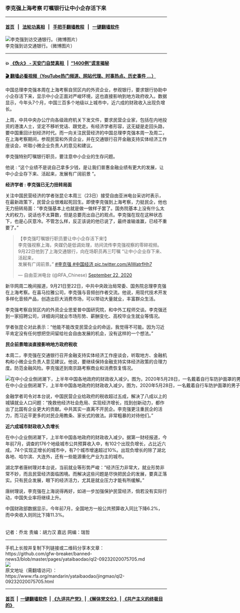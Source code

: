 ### 李克强上海考察   叮嘱银行让中小企存活下来
------------------------

#### [首页](https://github.com/gfw-breaker/banned-news3/blob/master/README.md) &nbsp;&nbsp;|&nbsp;&nbsp; [法轮功真相](https://github.com/begood0513/basic/blob/master/README.md)  &nbsp;&nbsp;|&nbsp;&nbsp; [手把手翻墙教程](https://github.com/gfw-breaker/guides/wiki)  &nbsp;&nbsp;|&nbsp;&nbsp; [一键翻墙软件](https://github.com/gfw-breaker/nogfw/blob/master/README.md)  



<div id="headerimg">
 <img alt="李克强到访交通银行。（微博图片）" src="https://www.rfa.org/mandarin/yataibaodao/jingmao/ql2-09232020075705.html/d8a40e6589e6e84d16fbfe11b8550934.jpg/@@images/f0943475-2157-44fe-a990-f5717cc49768.jpeg" title="李克强到访交通银行。（微博图片）"/>
 <div id="headerimgcontents">
  <div id="headerimgcaption">
   <span>
    李克强到访交通银行。（微博图片）
   </span>
   <!-- zoomattribute -->
  </div>
  <!-- headerimgcaption -->
 </div>
 <!-- headerimagecontents -->
</div>

<hr/>


#### 💥 [《伪火》 - 天安门自焚真相 ](http://158.247.195.190:10000/videos/blog/weihuo.html)&nbsp; |&nbsp; [“1400例”谎言揭秘  ](http://158.247.195.190:10000/videos/blog/jiexi1400.html)

#### [ 🎬  翻墙必看视频（YouTube热门频道、网站代理、时事热点、历史事件 ...）](https://github.com/gfw-breaker/links/blob/master/banned.md)

<div id="storytext">
 <div>
  <div class="slot_header">
  </div>
 </div>
 <p>
 </p>
 <p>
  中国总理李克强本周在上海考察自贸区内的外资企业，参观银行，要求银行协助中小企存活下来，显示中小企正面对严峻环境，这也直接影响到地方政府收入。数据显示，今年头7个月，中国三百多个地级以上城市中，近六成的财政收入出现负增长。
 </p>
 <p>
  上周，中共中央办公庁向各级政府机关下发文件，要求民营企业家，包括在内地投资的港澳人士，坚定不移听党话、跟党走。有经济学者形容，这无疑是走回头路，要中国重回计划经济时代。而一向关注民营经济的中国总理李克强本周一及周二，在上海考察期间，参观民营和外资企业，并在交通银行召开金融支持实体经济工作座谈会，听取小微企业负责人的意见和建议。
 </p>
 <p>
  李克强特别叮嘱银行职员，要注意中小企业的生存问题。
 </p>
 <p>
  他说 : “这个业绩不是说自己拿多少钱，是让我们普惠金融业绩有更大的发展，让中小企业存下来、活起来，发展有广阔前景 ”。
 </p>
 <p>
 </p>
 <p>
 </p>
 <p>
  <b>
   经济学者 : 李克强已无力扭转局面
  </b>
 </p>
 <p>
  关注中国民营经济的学者张昆仑本周三（23日）接受自由亚洲电台采访时表示，在最新政策下，民营企业很难起死回生。即使李克强到上海考察，力挺民企，他也无力扭转局面：“李克强基本上也就是做一做样子罢了。国务院基本上没有什么太大的权力，说话也不太算数，但是总要亮出自己的观点。李克强在现在这种状态下，也是心灰意冷。不管怎么样，反正该说的他已说了，最终谁输谁赢，已经不重要了。”
 </p>
 <p>
 </p>
 <blockquote class="twitter-tweet">
  <p dir="ltr">
   【李克强叮嘱银行职员要让中小企存活下来!】
   <br/>
   李克强视察上海，央媒仍是低调处理，坊间流传李克强视察的零碎视频。
   <br/>
   9月22日他到了上海交通银行，向在场职员再三叮嘱 “让中小企业存下来、活起来，
   <br/>
   发展有广阔前景。”
   <a href="https://twitter.com/hashtag/%E6%9D%8E%E5%85%8B%E5%BC%BA?src=hash&amp;ref_src=twsrc%5Etfw">
    #李克强
   </a>
   <a href="https://twitter.com/hashtag/%E4%B8%AD%E5%9B%BD%E7%BB%8F%E6%B5%8E?src=hash&amp;ref_src=twsrc%5Etfw">
    #中国经济
   </a>
   <a href="https://t.co/AIWatrfHh7">
    pic.twitter.com/AIWatrfHh7
   </a>
  </p>
  — 自由亚洲电台 (@RFA_Chinese)
  <a href="https://twitter.com/RFA_Chinese/status/1308357042302664704?ref_src=twsrc%5Etfw">
   September 22, 2020
  </a>
 </blockquote>
 <p>
 </p>
 <p>
  新华网周二晚间报道，9月21日至22日，中共中央政治局常委、国务院总理李克强在上海考察。在喜马拉雅公司，李克强与音频创作者交流。他说，用现代技术开发多样化音频产品，创造出巨大消费市场，可以带动大量就业，丰富群众生活。
 </p>
 <p>
  李克强考察自贸区内的外资企业思爱普中国研究院，和中外工程师交谈。李克强还到一家招聘公司，详细询问就业市场形势、薪酬变化、高校毕业生就业等情况。
 </p>
 <p>
  学者张昆仑对此表示：“他能不能改变民营企业的命运，我觉得不可能。因为习近平肯定没有任何想把空间留给社会自由发展的机会，没有这样的一个想法。”
  <br/>
  <b>
  </b>
 </p>
 <p>
  <b>
   民企前景暗淡直接影响地方政府税收
  </b>
 </p>
 <p>
  本周二，李克强在交通银行召开金融支持实体经济工作座谈会，听取地方、金融机构和小微企业负责人意见建议。他说，要继续保持金融支持实体经济政策的合理力度。防范金融风险。李克强还到南京路考察商业和消费恢复情况。
 </p>
 <p>
 </p>
 <p>
  <div class="image-inline captioned" style="width:1500px;">
   <div style="width:1500px;">
    <img alt="在中小企业倒闭潮下，上半年中国各地政府的财政收入减少。图为，2020年5月28日，一名戴着自行车防护面罩的男子在大屏幕附近经过，屏幕显示中国国务院总理李克强在人大闭幕后的中外记者会上。（美联社）" src="https://www.rfa.org/mandarin/yataibaodao/jingmao/ql2-09232020075705.html/AP_20149321059280.jpg" title="在中小企业倒闭潮下，上半年中国各地政府的财政收入减少。图为，2020年5月28日，一名戴着自行车防护面罩的男子在大屏幕附近经过，屏幕显示中国国务院总理李克强在人大闭幕后的中外记者会上。（美联社）"/>
   </div>
   <div class="image-caption">
    <span style="width:1500px;">
     在中小企业倒闭潮下，上半年中国各地政府的财政收入减少。图为，2020年5月28日，一名戴着自行车防护面罩的男子在大屏幕附近经过，屏幕显示中国国务院总理李克强在人大闭幕后的中外记者会上。（美联社）
    </span>
    <span class="copyright">
    </span>
   </div>
  </div>
 </p>
 <p>
  金融学者司令对本台说，中国民营企业给政府的税收超过五成，解决了八成以上的城镇就业人口问题：“挽救他经济社会危局、实现经济增长，找到创新动力，都作出了比国有企业更大的贡献。中共其实一直离不开民企。李克强更注重民企的活力，而习近平更多的对民企用教条、家长式的做法。非常粗暴的对待他们。”
  <br/>
  <b>
  </b>
 </p>
 <p>
  <b>
   近六成城市财政收入负增长
  </b>
 </p>
 <p>
  在中小企业倒闭潮下，上半年中国各地政府的财政收入减少。据第一财经报道，今年前7月，调查的176个地级城市公共预算收入中，有102个出现负增长，占比近六成。74个实现正增长的城市中，有7个城市增速超过10%。出现负增长的除了湖北各地、哈尔滨、大连外，还有一些能源重化产业为主的城市。
 </p>
 <p>
  湖北学者唐树理对本台说，当前就业等形势严峻：“经济压力非常大，就业形势非常不妙，而且民营经济面临困境。而解决这些问题是尽快把民企的发展，要真正落实。只有民企发展，眼下的经济活力，尤其是就业压力才能有所缓解。”
 </p>
 <p>
  唐树理说，李克强在上海说得再好，如进一步加强保护民营经济，倘若没有实际行动，中国失业率将继续上升。
 </p>
 <p>
  中国财政部数据显示，今年前7月，全国地方一般公共预算收入同比下降6.2%，而中央收入则同比下降11.3%。
  <br/>
  <br/>
  <br/>
  记者：乔龙 责编：胡力汉 嘉远 网编：瑞哲
 </p>
</div>

<hr/>
手机上长按并复制下列链接或二维码分享本文章：<br/>
https://github.com/gfw-breaker/banned-news3/blob/master/pages/yataibaodao/ql2-09232020075705.md <br/>
<a href='https://github.com/gfw-breaker/banned-news3/blob/master/pages/yataibaodao/ql2-09232020075705.md'><img src='https://github.com/gfw-breaker/banned-news3/blob/master/pages/yataibaodao/ql2-09232020075705.md.png'/></a> <br/>
原文地址（需翻墙访问）：https://www.rfa.org/mandarin/yataibaodao/jingmao/ql2-09232020075705.html


------------------------
#### [首页](https://github.com/gfw-breaker/banned-news3/blob/master/README.md) &nbsp;|&nbsp; [一键翻墙软件](https://github.com/gfw-breaker/nogfw/blob/master/README.md) &nbsp;| [《九评共产党》](https://github.com/gfw-breaker/9ping.md/blob/master/README.md#九评之一评共产党是什么) | [《解体党文化》](https://github.com/gfw-breaker/jtdwh.md/blob/master/README.md) | [《共产主义的终极目的》](https://github.com/gfw-breaker/gczydzjmd.md/blob/master/README.md)


<img src='http://gfw-breaker.win/banned-news3/pages/yataibaodao/ql2-09232020075705.md' width='0px' height='0px'/>